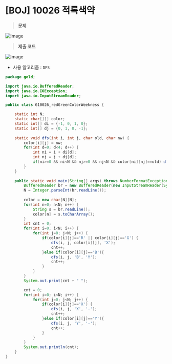 # [BOJ] 10026 적록색약
> **문제**
> 

![image](https://user-images.githubusercontent.com/80896077/174559755-14d4ccaf-7b8b-4430-89e0-1c0509fe0200.png)

> **제출 코드**

![image](https://user-images.githubusercontent.com/80896077/174559792-a19ee2ad-8d8e-477b-9ebd-59076c00c3ed.png)

- 사용 알고리즘 : `DFS`

```java
package gold;

import java.io.BufferedReader;
import java.io.IOException;
import java.io.InputStreamReader;

public class G10026_redGreenColorWeekness {

	static int N;
	static char[][] color;
	static int[] di = {-1, 0, 1, 0};
	static int[] dj = {0, 1, 0, -1};
	
	static void dfs(int i, int j, char old, char nw) {
		color[i][j] = nw;
		for(int d=0; d<4; d++) {
			int ni = i + di[d];
			int nj = j + dj[d];
			if(ni>=0 && ni<N && nj>=0 && nj<N && color[ni][nj]==old) dfs(ni, nj, old, nw);
		}
	}
	
	public static void main(String[] args) throws NumberFormatException, IOException {
		BufferedReader br = new BufferedReader(new InputStreamReader(System.in));
		N = Integer.parseInt(br.readLine());
		
		color = new char[N][N];
		for(int n=0; n<N; n++) {
			String s = br.readLine();
			color[n] = s.toCharArray();
		}
		int cnt = 0;
		for(int i=0; i<N; i++) {
			for(int j=0; j<N; j++) {
				if(color[i][j]=='R' || color[i][j]=='G') {
					dfs(i, j, color[i][j], 'X');
					cnt++;
				}else if(color[i][j]=='B'){
					dfs(i, j, 'B', 'Y');
					cnt++;
				}
			}
		}
		System.out.print(cnt + " ");

		cnt = 0;
		for(int i=0; i<N; i++) {
			for(int j=0; j<N; j++) {
				if(color[i][j]=='X') {
					dfs(i, j, 'X', '-');
					cnt++;
				}else if(color[i][j]=='Y'){
					dfs(i, j, 'Y', '-');
					cnt++;
				}
			}
		}
		System.out.println(cnt);
	}
}
```
